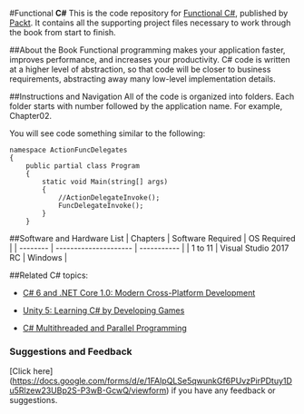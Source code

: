 #Functional __C#__
This is the code repository for [Functional C#](https://www.packtpub.com/application-development/functional-c?utm_source=github&utm_campaign=9781785282225&utm_medium=repository), published by [Packt](www.packtpub.com). It contains all the supporting project files necessary to work through the book from start to finish.

##About the Book
Functional programming makes your application faster, improves performance, and increases your productivity. C# code is written at a higher level of abstraction, so that code will be closer to business requirements, abstracting away many low-level implementation details.

##Instructions and Navigation
All of the code is organized into folders. Each folder starts with number followed by the application name. For example, Chapter02.

You will see code something similar to the following:

```
namespace ActionFuncDelegates
{
    public partial class Program
    {
        static void Main(string[] args)
        {
            //ActionDelegateInvoke();
            FuncDelegateInvoke();
        }
    }
```

##Software and Hardware List
| Chapters | Software Required     | OS Required |
| -------- | --------------------- | ----------- |
| 1 to 11  | Visual Studio 2017 RC | Windows     |


##Related C# topics:
* [C# 6 and .NET Core 1.0: Modern Cross-Platform Development](https://www.packtpub.com/application-development/c-6-and-net-core-10?utm_source=github&utm_campaign=9781785285691&utm_medium=repository)

* [Unity 5: Learning C# by Developing Games](https://www.packtpub.com/game-development/unity-5-learning-c-developing-games?utm_source=github&utm_campaign=9781787127272&utm_medium=repository)

* [C# Multithreaded and Parallel Programming](https://www.packtpub.com/application-development/c-multithreaded-and-parallel-programming?utm_source=github&utm_campaign=9781849688321&utm_medium=repository)


### Suggestions and Feedback
[Click here] (https://docs.google.com/forms/d/e/1FAIpQLSe5qwunkGf6PUvzPirPDtuy1Du5Rlzew23UBp2S-P3wB-GcwQ/viewform) if you have any feedback or suggestions.
